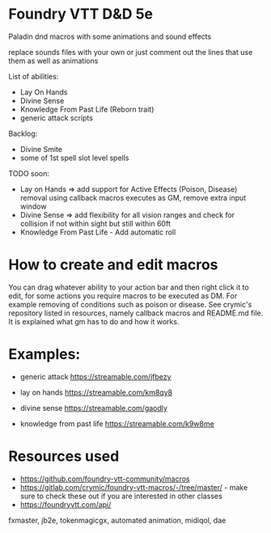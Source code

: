 # Foundry VTT D&D 5e
Paladin dnd macros with some animations and sound effects 

replace sounds files with your own or just comment out the lines that use them as well as animations

List of abilities:
 - Lay On Hands
 - Divine Sense
 - Knowledge From Past Life (Reborn trait)
 - generic attack scripts

Backlog:
 - Divine Smite
 - some of 1st spell slot level spells

TODO soon:
 - Lay on Hands => add support for Active Effects (Poison, Disease) removal using callback macros executes as GM, remove extra input window
 - Divine Sense => add flexibility for all vision ranges and check for collision if not within sight but still within 60ft
 - Knowledge From Past Life - Add automatic roll

# How to create and edit macros

You can drag whatever ability to your action bar and then right click it to edit, for some actions you require macros to be executed as DM. For example removing of conditions such as poison or disease. See crymic's repository listed in resources, namely callback macros and README.md file. It is explained what gm has to do and how it works.

# Examples:

- generic attack https://streamable.com/jfbezy

- lay on hands https://streamable.com/km8qy8

- divine sense https://streamable.com/gaodly

- knowledge from past life https://streamable.com/k9w8me

# Resources used

- https://github.com/foundry-vtt-community/macros
- https://gitlab.com/crymic/foundry-vtt-macros/-/tree/master/  - make sure to check these out if you are interested in other classes
- https://foundryvtt.com/api/

fxmaster,
jb2e,
tokenmagicgx,
automated animation,
midiqol, dae
